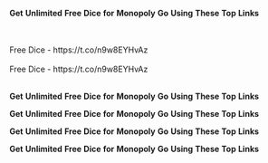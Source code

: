 <strong>Get</strong> <strong>Unlimited</strong> <strong>Free</strong> <strong>Dice</strong> <strong>for</strong> <strong>Monopoly</strong> <strong>Go</strong> <strong>Using</strong> <strong>These</strong> <strong>Top</strong> <strong>Links</strong>

<br>
<br>Free Dice - https://t.co/n9w8EYHvAz
<br>
<br>Free Dice - https://t.co/n9w8EYHvAz
<br>
<br>

<strong>Get</strong> <strong>Unlimited</strong> <strong>Free</strong> <strong>Dice</strong> <strong>for</strong> <strong>Monopoly</strong> <strong>Go</strong> <strong>Using</strong> <strong>These</strong> <strong>Top</strong> <strong>Links</strong>

<strong>Get</strong> <strong>Unlimited</strong> <strong>Free</strong> <strong>Dice</strong> <strong>for</strong> <strong>Monopoly</strong> <strong>Go</strong> <strong>Using</strong> <strong>These</strong> <strong>Top</strong> <strong>Links</strong>

<strong>Get</strong> <strong>Unlimited</strong> <strong>Free</strong> <strong>Dice</strong> <strong>for</strong> <strong>Monopoly</strong> <strong>Go</strong> <strong>Using</strong> <strong>These</strong> <strong>Top</strong> <strong>Links</strong>

<strong>Get</strong> <strong>Unlimited</strong> <strong>Free</strong> <strong>Dice</strong> <strong>for</strong> <strong>Monopoly</strong> <strong>Go</strong> <strong>Using</strong> <strong>These</strong> <strong>Top</strong> <strong>Links</strong>
